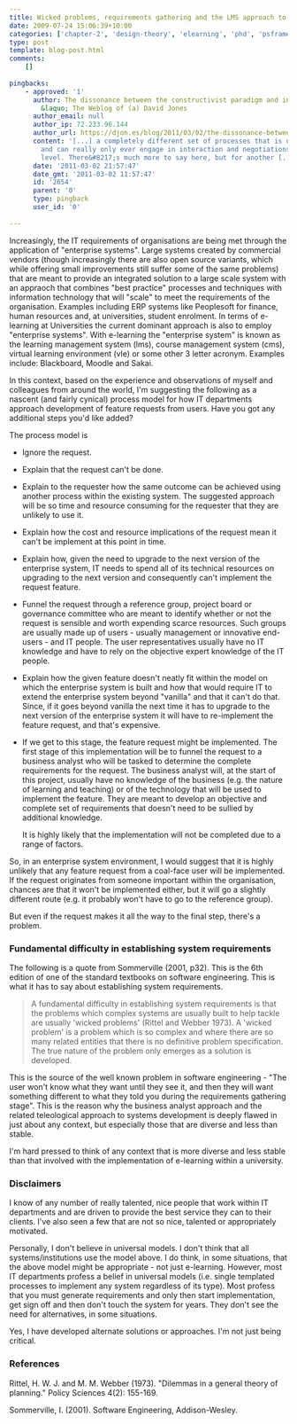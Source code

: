```yaml
---
title: Wicked problems, requirements gathering and the LMS approach to e-learning
date: 2009-07-24 15:06:39+10:00
categories: ['chapter-2', 'design-theory', 'elearning', 'phd', 'psframework', 'quotes', 'thesis']
type: post
template: blog-post.html
comments:
    []
    
pingbacks:
    - approved: '1'
      author: The dissonance between the constructivist paradigm and institutional e-learning
        &laquo; The Weblog of (a) David Jones
      author_email: null
      author_ip: 72.233.96.144
      author_url: https://djon.es/blog/2011/03/02/the-dissonance-between-the-constructivist-paradigm-and-institutional-e-learning/
      content: '[...] a completely different set of processes that is overly teleological
        and can really only ever engage in interaction and negotiations at the strategic
        level. There&#8217;s much more to say here, but for another [...]'
      date: '2011-03-02 21:57:47'
      date_gmt: '2011-03-02 11:57:47'
      id: '2654'
      parent: '0'
      type: pingback
      user_id: '0'
    
---
```

Increasingly, the IT requirements of organisations are being met through the application of "enterprise systems". Large systems created by commercial vendors (though increasingly there are also open source variants, which while offering small improvements still suffer some of the same problems) that are meant to provide an integrated solution to a large scale system with an appraoch that combines "best practice" processes and techniques with information technology that will "scale" to meet the requirements of the organisation. Examples including ERP systems like Peoplesoft for finance, human resources and, at universities, student enrolment. In terms of e-learning at Universities the current dominant approach is also to employ "enterprise systems". With e-learning the "enterprise system" is known as the learning management system (lms), course management system (cms), virtual learning environment (vle) or some other 3 letter acronym. Examples include: Blackboard, Moodle and Sakai.

In this context, based on the experience and observations of myself and colleagues from around the world, I'm suggesting the following as a nascent (and fairly cynical) process model for how IT departments approach development of feature requests from users. Have you got any additional steps you'd like added?

The process model is

- Ignore the request.
- Explain that the request can't be done.
- Explain to the requester how the same outcome can be achieved using another process within the existing system. The suggested approach will be so time and resource consuming for the requester that they are unlikely to use it.
- Explain how the cost and resource implications of the request mean it can't be implement at this point in time.
- Explain how, given the need to upgrade to the next version of the enterprise system, IT needs to spend all of its technical resources on upgrading to the next version and consequently can't implement the request feature.
- Funnel the request through a reference group, project board or governance committee who are meant to identify whether or not the request is sensible and worth expending scarce resources. Such groups are usually made up of users - usually management or innovative end-users - and IT people. The user representatives usually have no IT knowledge and have to rely on the objective expert knowledge of the IT people.
- Explain how the given feature doesn't neatly fit within the model on which the enterprise system is built and how that would require IT to extend the enterprise system beyond "vanilla" and that it can't do that. Since, if it goes beyond vanilla the next time it has to upgrade to the next version of the enterprise system it will have to re-implement the feature request, and that's expensive.
- If we get to this stage, the feature request might be implemented. The first stage of this implementation will be to funnel the request to a business analyst who will be tasked to determine the complete requirements for the request. The business analyst will, at the start of this project, usually have no knowledge of the business (e.g. the nature of learning and teaching) or of the technology that will be used to implement the feature. They are meant to develop an objective and complete set of requirements that doesn't need to be sullied by additional knowledge.
    
    It is highly likely that the implementation will not be completed due to a range of factors.
    

So, in an enterprise system environment, I would suggest that it is highly unlikely that any feature request from a coal-face user will be implemented. If the request originates from someone important within the organisation, chances are that it won't be implemented either, but it will go a slightly different route (e.g. it probably won't have to go to the reference group).

But even if the request makes it all the way to the final step, there's a problem.

### Fundamental difficulty in establishing system requirements

The following is a quote from Sommerville (2001, p32). This is the 6th edition of one of the standard textbooks on software engineering. This is what it has to say about establishing system requirements.

> A fundamental difficulty in establishing system requirements is that the problems which complex systems are usually built to help tackle are usually 'wicked problems' (Rittel and Webber 1973). A 'wicked problem' is a problem which is so complex and where there are so many related entities that there is no definitive problem specification. The true nature of the problem only emerges as a solution is developed.

This is the source of the well known problem in software engineering - "The user won't know what they want until they see it, and then they will want something different to what they told you during the requirements gathering stage". This is the reason why the business analyst approach and the related teleological approach to systems development is deeply flawed in just about any context, but especially those that are diverse and less than stable.

I'm hard pressed to think of any context that is more diverse and less stable than that involved with the implementation of e-learning within a university.

### Disclaimers

I know of any number of really talented, nice people that work within IT departments and are driven to provide the best service they can to their clients. I've also seen a few that are not so nice, talented or appropriately motivated.

Personally, I don't believe in universal models. I don't think that all systems/institutions use the model above. I do think, in some situations, that the above model might be appropriate - not just e-learning. However, most IT departments profess a belief in universal models (i.e. single templated processes to implement any system regardless of its type). Most profess that you must generate requirements and only then start implementation, get sign off and then don't touch the system for years. They don't see the need for alternatives, in some situations.

Yes, I have developed alternate solutions or approaches. I'm not just being critical.

### References

Rittel, H. W. J. and M. M. Webber (1973). "Dilemmas in a general theory of planning." Policy Sciences 4(2): 155-169.

Sommerville, I. (2001). Software Engineering, Addison-Wesley.